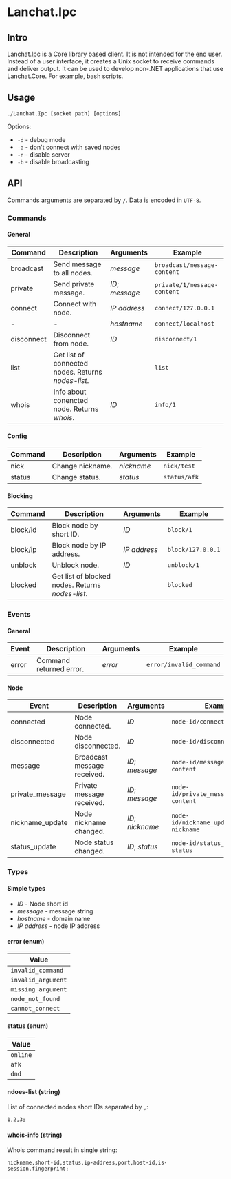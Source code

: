# Lanchat.Ipc

## Intro
Lanchat.Ipc is a Core library based client. It is not intended for the end user.
Instead of a user interface, it creates a Unix socket to receive commands and deliver output.
It can be used to develop non-.NET applications that use Lanchat.Core. For example, bash scripts.

## Usage

`./Lanchat.Ipc [socket path] [options]`

Options:
* `-d` - debug mode
* `-a` - don't connect with saved nodes
* `-n` - disable server
* `-b` - disable broadcasting

## API

Commands arguments are separated by `/`.
Data is encoded in `UTF-8`.

### Commands

#### General

| Command    | Description                                          | Arguments       | Example                     |
| ---------- | ---------------------------------------------------- | --------------- | --------------------------- |
| broadcast  | Send message to all nodes.                           | *message*       | `broadcast/message-content` |
| private    | Send private message.                                | *ID*; *message* | `private/1/message-content` |
| connect    | Connect with node.                                   | *IP address*    | `connect/127.0.0.1`         |
| -          | -                                                    | *hostname*      | `connect/localhost`         |
| disconnect | Disconnect from node.                                | *ID*            | `disconnect/1`              |
| list       | Get list of connected nodes. Returns *nodes-list*.   |                 | `list`                      |
| whois      | Info about conencted node. Returns *whois*.          | *ID*            | `info/1`                    |

#### Config

| Command | Description      | Arguments  | Example      |
| ------- | ---------------- | ---------- | ------------ |
| nick    | Change nickname. | *nickname* | `nick/test`  |
| status  | Change status.   | *status*   | `status/afk` |

#### Blocking

| Command  | Description                                      | Arguments    | Example           |
| -------- | -------------------------------------------------| -----------  | ----------------  |
| block/id | Block node by short ID.                          | *ID*         | `block/1`         |
| block/ip | Block node by IP address.                        | *IP address* | `block/127.0.0.1` |                          
| unblock  | Unblock node.                                    | *ID*         | `unblock/1`       |
| blocked  | Get list of blocked nodes. Returns *nodes-list*. |              | `blocked`         |

### Events

#### General

| Event | Description             | Arguments | Example                 |
| ----- | ----------------------- | --------- | ----------------------- |
| error | Command returned error. | *error*   | `error/invalid_command` |


#### Node

| Event           | Description                 | Arguments        | Example                                   |
| --------------- | --------------------------- | ---------------- | ----------------------------------------- |
| connected       | Node connected.             | *ID*             | `node-id/connected`                       |
| disconnected    | Node disconnected.          | *ID*             | `node-id/disconnected`                    |
| message         | Broadcast message received. | *ID*; *message*  | `node-id/message/message-content`         |
| private_message | Private message received.   | *ID*; *message*  | `node-id/private_message/message-content` |
| nickname_update | Node nickname changed.      | *ID*; *nickname* | `node-id/nickname_update/new-nickname`    |
| status_update   | Node status changed.        | *ID*; *status*   | `node-id/status_update/new-status`        |

### Types

#### Simple types
* *ID* - Node short id
* *message* - message string
* *hostname* - domain name
* *IP address* - node IP address
  
#### error (enum)

| Value              |
|--------------------|
| `invalid_command`  |
| `invalid_argument` |
| `missing_argument` |
| `node_not_found`   |
| `cannot_connect`   |

#### status (enum)

| Value    |
|----------|
| `online` |
| `afk`    |
| `dnd`    |

#### ndoes-list (string)

List of connected nodes short IDs separated by `,`:

`1,2,3;`

#### whois-info (string)

Whois command result in single string:

`nickname,short-id,status,ip-address,port,host-id,is-session,fingerprint;`